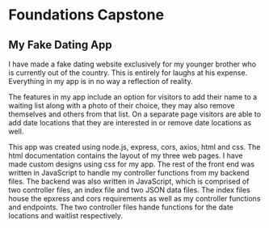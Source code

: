 # Foundations Capstone
## My Fake Dating App

I have made a fake dating website exclusively for my younger brother who is currently out of the country. This is entirely for laughs at his expense. Everything in my app is in no way a reflection of reality. 

The features in my app include an option for visitors to add their name to a waiting list along with a photo of their choice, they may also remove themselves and others from that list. On a separate page visitors are able to add date locations that they are interested in or remove date locations as well.

This app was created using node.js, express, cors, axios, html and css. The html documentation contains the layout of my three web pages. I have made custom designs using css for my app. The rest of the front end was written in JavaScript to handle my controller functions from my backend files. The backend was also written in JavaScript, which is comprised of two controller files, an index file and two JSON data files. The index files house the epxress and cors requirements as well as my controller functions and endpoints. The two controller files hande functions for the date locations and waitlist respectively.

